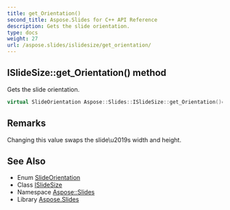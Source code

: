 ```yaml
---
title: get_Orientation()
second_title: Aspose.Slides for C++ API Reference
description: Gets the slide orientation.
type: docs
weight: 27
url: /aspose.slides/islidesize/get_orientation/
---
```

## ISlideSize::get_Orientation() method


Gets the slide orientation.

```cpp
virtual SlideOrientation Aspose::Slides::ISlideSize::get_Orientation()=0
```

## Remarks


Changing this value swaps the slide\\u2019s width and height. 
## See Also

* Enum [SlideOrientation](../../slideorientation/)
* Class [ISlideSize](../)
* Namespace [Aspose::Slides](../../)
* Library [Aspose.Slides](../../../)
